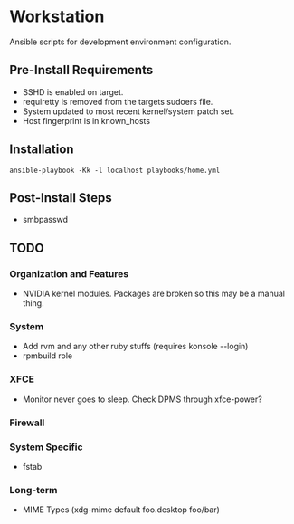 Workstation
===========

Ansible scripts for development environment configuration.

## Pre-Install Requirements 
* SSHD is enabled on target.
* requiretty is removed from the targets sudoers file.
* System updated to most recent kernel/system patch set.
* Host fingerprint is in known_hosts

## Installation
``ansible-playbook -Kk -l localhost playbooks/home.yml``

## Post-Install Steps
* smbpasswd

## TODO
### Organization and Features
* NVIDIA kernel modules. Packages are broken so this may be a manual thing.

### System
* Add rvm and any other ruby stuffs (requires konsole --login)
* rpmbuild role

### XFCE
* Monitor never goes to sleep. Check DPMS through xfce-power?

### Firewall

### System Specific
* fstab

### Long-term
* MIME Types (xdg-mime default foo.desktop foo/bar)
